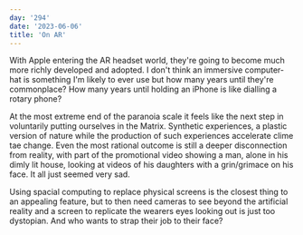 ```yaml
---
day: '294'
date: '2023-06-06'
title: 'On AR'
---
```


With Apple entering the AR headset world, they're going to become much more richly developed and adopted. I don't think an immersive computer-hat is something I'm likely to ever use but how many years until they're commonplace? How many years until holding an iPhone is like dialling a rotary phone?

At the most extreme end of the paranoia scale it feels like the next step in voluntarily putting ourselves in the Matrix. Synthetic experiences, a plastic version of nature while the production of such experiences accelerate clime tae change. Even the most rational outcome is still a deeper disconnection from reality, with part of the promotional video showing a man, alone in his dimly lit house, looking at videos of his daughters with a grin/grimace on his face. It all just seemed very sad.

Using spacial computing to replace physical screens is the closest thing to an appealing feature, but to then need cameras to see beyond the artificial reality and a screen to replicate the wearers eyes looking out is just too dystopian. And who wants to strap their job to their face?
